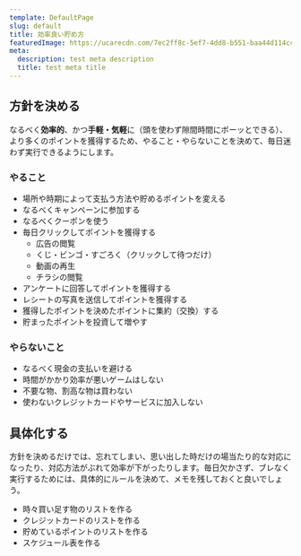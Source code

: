 ```yaml
---
template: DefaultPage
slug: default
title: 効率良い貯め方
featuredImage: https://ucarecdn.com/7ec2ff8c-5ef7-4dd8-b551-baa44d114cc3/
meta:
  description: test meta description
  title: test meta title
---
```


## 方針を決める

なるべく**効率的**、かつ**手軽・気軽**に（頭を使わず隙間時間にボーッとできる）、より多くのポイントを獲得するため、やること・やらないことを決めて、毎日迷わず実行できるようにします。

### やること

- 場所や時期によって支払う方法や貯めるポイントを変える
- なるべくキャンペーンに参加する
- なるべくクーポンを使う
- 毎日クリックしてポイントを獲得する
  - 広告の閲覧
  - くじ・ビンゴ・すごろく（クリックして待つだけ）
  - 動画の再生
  - チラシの閲覧
- アンケートに回答してポイントを獲得する
- レシートの写真を送信してポイントを獲得する
- 獲得したポイントを決めたポイントに集約（交換）する
- 貯まったポイントを投資して増やす

### やらないこと

- なるべく現金の支払いを避ける
- 時間がかかり効率が悪いゲームはしない
- 不要な物、割高な物は買わない
- 使わないクレジットカードやサービスに加入しない

## 具体化する
方針を決めるだけでは、忘れてしまい、思い出した時だけの場当たり的な対応になったり、対応方法がぶれて効率が下がったりします。毎日欠かさず、ブレなく実行するためには、具体的にルールを決めて、メモを残しておくと良いでしょう。

- 時々買い足す物のリストを作る
- クレジットカードのリストを作る
- 貯めているポイントのリストを作る
- スケジュール表を作る
